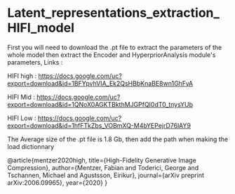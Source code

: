 # Latent_representations_extraction_HIFI_model

First you will need to download the .pt file to extract the parameters of the whole model then extract the Encoder and HyperpriorAnalysis module's parameters, Links : 

HIFI high : https://docs.google.com/uc?export=download&id=1BFYpvhVIA_Ek2QsHBbKnaBE8wn1GhFyA

HIFI Mid : https://docs.google.com/uc?export=download&id=1QNoX0AGKTBkthMJGPfQI0dT0_tnysYUb

HIFI Low : https://docs.google.com/uc?export=download&id=1hfFTkZbs_VOBmXQ-M4bYEPejrD76lAY9

The Average size of the .pt file is 1.8 Gb, then add the path when making the load dictionnary 


@article{mentzer2020high,
  title={High-Fidelity Generative Image Compression},
  author={Mentzer, Fabian and Toderici, George and Tschannen, Michael and Agustsson, Eirikur},
  journal={arXiv preprint arXiv:2006.09965},
  year={2020}
}
